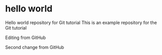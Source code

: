 # hello world

Hello world repository for Git tutorial
This is an example repository for the Git tutorial

Editing from GitHub

Second change from GitHub
